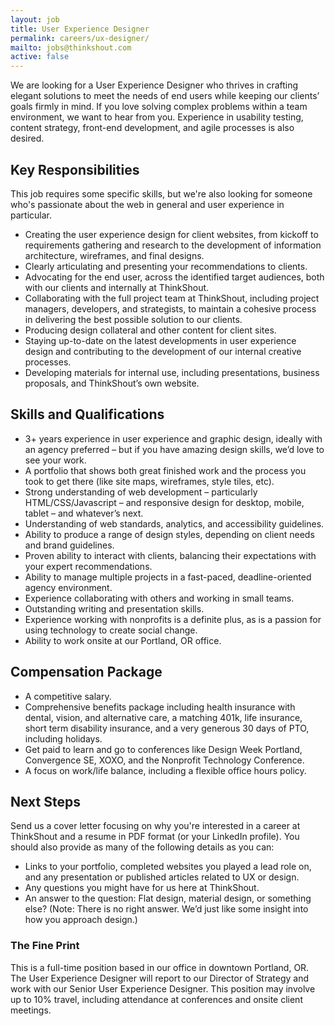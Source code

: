 ```yaml
---
layout: job
title: User Experience Designer
permalink: careers/ux-designer/
mailto: jobs@thinkshout.com
active: false
---
```

We are looking for a User Experience Designer who thrives in crafting elegant solutions to meet the needs of end users while keeping our clients’ goals firmly in mind. If you love solving complex problems within a team environment, we want to hear from you. Experience in usability testing, content strategy, front-end development, and agile processes is also desired.

## Key Responsibilities
This job requires some specific skills, but we're also looking for someone who's passionate about the web in general and user experience in particular.

- Creating the user experience design for client websites, from kickoff to requirements gathering and research to the development of information architecture, wireframes, and final designs.
- Clearly articulating and presenting your recommendations to clients.
- Advocating for the end user, across the identified target audiences, both with our clients and internally at ThinkShout.
- Collaborating with the full project team at ThinkShout, including project managers, developers, and strategists, to maintain a cohesive process in delivering the best possible solution to our clients.
- Producing design collateral and other content for client sites.
- Staying up-to-date on the latest developments in user experience design and contributing to the development of our internal creative processes.
- Developing materials for internal use, including presentations, business proposals, and ThinkShout’s own website.

## Skills and Qualifications
- 3+ years experience in user experience and graphic design, ideally with an agency preferred – but if you have amazing design skills, we’d love to see your work.
- A portfolio that shows both great finished work and the process you took to get there (like site maps, wireframes, style tiles, etc).
- Strong understanding of web development – particularly HTML/CSS/Javascript – and responsive design for desktop, mobile, tablet – and whatever’s next.
- Understanding of web standards, analytics, and accessibility guidelines.
- Ability to produce a range of design styles, depending on client needs and brand guidelines.
- Proven ability to interact with clients, balancing their expectations with your expert recommendations.
- Ability to manage multiple projects in a fast-paced, deadline-oriented agency environment.
- Experience collaborating with others and working in small teams.
- Outstanding writing and presentation skills.
- Experience working with nonprofits is a definite plus, as is a passion for using technology to create social change.
- Ability to work onsite at our Portland, OR office.

## Compensation Package
- A competitive salary.
- Comprehensive benefits package including health insurance with dental, vision, and alternative care, a matching 401k, life insurance, short term disability insurance, and a very generous 30 days of PTO, including holidays.
- Get paid to learn and go to conferences like Design Week Portland, Convergence SE, XOXO, and the Nonprofit Technology Conference.
- A focus on work/life balance, including a flexible office hours policy.

## Next Steps
Send us a cover letter focusing on why you're interested in a career at ThinkShout and a resume in PDF format (or your LinkedIn profile). You should also provide as many of the following details as you can:

- Links to your portfolio, completed websites you played a lead role on, and any presentation or published articles related to UX or design.
- Any questions you might have for us here at ThinkShout.
- An answer to the question: Flat design, material design, or something else? (Note: There is no right answer. We’d just like some insight into how you approach design.)

### The Fine Print
This is a full-time position based in our office in downtown Portland, OR. The User Experience Designer will report to our Director of Strategy and work with our Senior User Experience Designer. This position may involve up to 10% travel, including attendance at conferences and onsite client meetings.
